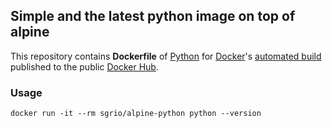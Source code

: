 ## Simple and the latest python image on top of alpine

This repository contains **Dockerfile** of [Python](https://python.org/) for [Docker](https://www.docker.com/)'s [automated build](https://hub.docker.com/r/sgrio/alpine-python/) published to the public [Docker Hub](https://hub.docker.com/).

### Usage

    docker run -it --rm sgrio/alpine-python python --version
